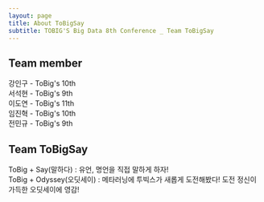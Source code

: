 ```yaml
---
layout: page
title: About ToBigSay
subtitle: TOBIG'S Big Data 8th Conference _ Team ToBigSay
---
```



## Team member

강인구 - ToBig's 10th        
서석현 - ToBig's 9th     
이도연 - ToBig's 11th     
임진혁 - ToBig's 10th    
전민규 - ToBig's 9th    


## Team ToBigSay

ToBig + Say(말하다) : 유언, 명언을 직접 말하게 하자!       
ToBig + Odyssey(오딧세이) : 메타러닝에 투빅스가 새롭게 도전해봤다! 도전 정신이 가득한 오딧세이에 영감!
